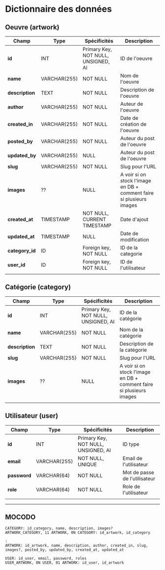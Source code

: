 # Dictionnaire des données

## Oeuvre (artwork)
|Champ|Type|Spécificités|Description|
|-|-|-|-|
|**id**|INT|Primary Key, NOT NULL, UNSIGNED, AI|ID de l'oeuvre|
|**name**|VARCHAR(255)|NOT NULL|Nom de l'oeuvre|
|**description**|TEXT|NOT NULL|Description de l'oeuvre|
|**author**|VARCHAR(255)|NOT NULL|Auteur de l'oeuvre|
|**created_in**|VARCHAR(255)|NOT NULL|Date de création de l'oeuvre|
|**posted_by**|VARCHAR(255)|NOT NULL|Auteur du post de l'oeuvre|
|**updated_by**|VARCHAR(255)|NULL|Auteur du post de l'oeuvre|
|**slug**|VARCHAR(255)|NOT NULL|Slug pour l'URL|
|**images**|??|NULL|A voir si on stock l'image en DB + comment faire si plusieurs images|
|**created_at**|TIMESTAMP|NOT NULL, CURRENT TIMESTAMP|Date d'ajout|
|**updated_at**|TIMESTAMP|NULL|Date de modification|
|**category_id**|ID|Foreign key, NOT NULL|ID de la categorie|
|**user_id**|ID|Foreign key, NOT NULL|ID de l'utilisateur|
|||||

## Catégorie (category)
|Champ|Type|Spécificités|Description|
|-|-|-|-|
|**id**|INT|Primary Key, NOT NULL, UNSIGNED, AI|ID de la catégorie|
|**name**|VARCHAR(255)|NOT NULL|Nom de la catégorie|
|**description**|TEXT|NOT NULL|Description de la catégorie|
|**slug**|VARCHAR(255)|NOT NULL|Slug pour l'URL|
|**images**|??|NULL|A voir si on stock l'image en DB + comment faire si plusieurs images|
|||||

## Utilisateur (user)
|Champ|Type|Spécificités|Description|
|-|-|-|-|
|**id**|INT|Primary Key, NOT NULL, UNSIGNED, AI|ID type|
|**email**|VARCHAR(255)|NOT NULL, UNIQUE|Email de l'utilisateur|
|**password**|VARCHAR(64)|NOT NULL|Mot de passe de l'utilisateur|
|**role**|VARCHAR(64)|NOT NULL|Role de l'utilisateur|
|||||

________

## MOCODO

```
CATEGORY: id_category, name, description, images?
ARTWORK_CATEGORY, 11 ARTWORK, 0N CATEGORY: id_artwork, id_category

:
ARTWORK: id_artwork, name, description, author, created_in, slug, images?, posted_by, updated_by, created_at, updated_at

USER: id_user, email, password, roles
USER_ARTWORK, 0N USER, 01 ARTWORK: id_user, id_artwork
```